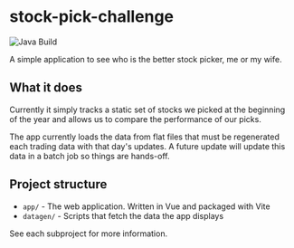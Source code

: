 # stock-pick-challenge
![Java Build](https://github.com/bobbylight/stock-pick-challenge/actions/workflows/build-app.yml/badge.svg)

A simple application to see who is the better stock picker, me or my wife.

## What it does
Currently it simply tracks a static set of stocks we picked at the beginning of the
year and allows us to compare the performance of our picks.

The app currently loads the data from flat files that must be regenerated each
trading data with that day's updates.  A future update will update this data
in a batch job so things are hands-off.

## Project structure
* `app/` - The web application.  Written in Vue and packaged with Vite
* `datagen/` - Scripts that fetch the data the app displays

See each subproject for more information.
